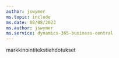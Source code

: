 ```yaml
---
author: jswymer
ms.topic: include
ms.date: 08/08/2023
ms.author: jswymer
ms.service: dynamics-365-business-central
---
```

markkinointitekstiehdotukset